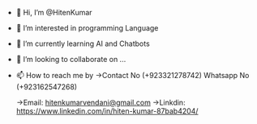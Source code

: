 - 👋 Hi, I’m @HitenKumar
- 👀 I’m interested in programming Language
- 🌱 I’m currently learning AI and Chatbots
- 💞️ I’m looking to collaborate on ...
- 📫 How to reach me by 
     ->Contact No  (+923321278742)
       Whatsapp No (+923162547268)
                
     ->Email: hitenkumarvendani@gmail.com
     ->Linkdin: https://www.linkedin.com/in/hiten-kumar-87bab4204/
     
     
     
      

<!---
HitenKumar786/HitenKumar786 is a ✨ special ✨ repository because its `README.md` (this file) appears on your GitHub profile.
You can click the Preview link to take a look at your changes.
--->
